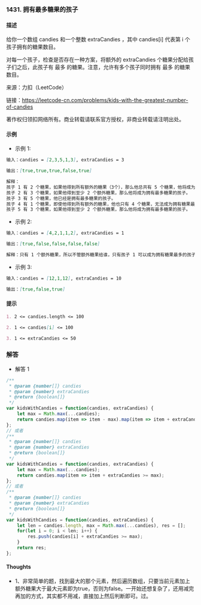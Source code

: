 ### 1431. 拥有最多糖果的孩子

#### 描述

给你一个数组 candies 和一个整数 extraCandies ，其中 candies[i] 代表第 i 个孩子拥有的糖果数目。

对每一个孩子，检查是否存在一种方案，将额外的 extraCandies 个糖果分配给孩子们之后，此孩子有 最多 的糖果。注意，允许有多个孩子同时拥有 最多 的糖果数目。

来源：力扣（LeetCode）

链接：https://leetcode-cn.com/problems/kids-with-the-greatest-number-of-candies

著作权归领扣网络所有。商业转载请联系官方授权，非商业转载请注明出处。

#### 示例

+ 示例 1:
```md
输入：candies = [2,3,5,1,3], extraCandies = 3

输出：[true,true,true,false,true] 

解释：
孩子 1 有 2 个糖果，如果他得到所有额外的糖果（3个），那么他总共有 5 个糖果，他将成为拥有最多糖果的孩子。
孩子 2 有 3 个糖果，如果他得到至少 2 个额外糖果，那么他将成为拥有最多糖果的孩子。
孩子 3 有 5 个糖果，他已经是拥有最多糖果的孩子。
孩子 4 有 1 个糖果，即使他得到所有额外的糖果，他也只有 4 个糖果，无法成为拥有糖果最多的孩子。
孩子 5 有 3 个糖果，如果他得到至少 2 个额外糖果，那么他将成为拥有最多糖果的孩子。
```
+ 示例 2:
```md
输入：candies = [4,2,1,1,2], extraCandies = 1

输出：[true,false,false,false,false] 

解释：只有 1 个额外糖果，所以不管额外糖果给谁，只有孩子 1 可以成为拥有糖果最多的孩子。
```
+ 示例 3:
```md
输入：candies = [12,1,12], extraCandies = 10

输出：[true,false,true]
```


#### 提示
```md
1. 2 <= candies.length <= 100

2. 1 <= candies[i] <= 100

3. 1 <= extraCandies <= 50
```

### 解答

+ 解答 1
```js
/**
 * @param {number[]} candies
 * @param {number} extraCandies
 * @return {boolean[]}
 */
var kidsWithCandies = function(candies, extraCandies) {
    let max = Math.max(...candies);
    return candies.map(item => item - max).map(item => item + extraCandies >= 0)
};
// 或者
/**
 * @param {number[]} candies
 * @param {number} extraCandies
 * @return {boolean[]}
 */
var kidsWithCandies = function(candies, extraCandies) {
    let max = Math.max(...candies);
    return candies.map(item => item + extraCandies >= max);
};
// 或者
/**
 * @param {number[]} candies
 * @param {number} extraCandies
 * @return {boolean[]}
 */
var kidsWithCandies = function(candies, extraCandies) {
    let len = candies.length, max = Math.max(...candies), res = [];
    for(let i = 0; i < len; i++) {
        res.push(candies[i] + extraCandies >= max);
    }
    return res;
};
```

#### Thoughts

+ 1、非常简单的题，找到最大的那个元素，然后遍历数组，只要当前元素加上额外糖果大于最大元素即为true，否则为false。一开始还想复杂了，还用减完再加的方式，其实都不用减，直接加上然后判断即可。过。